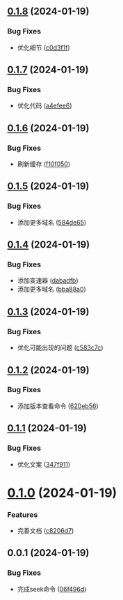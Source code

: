 ## [0.1.8](https://github.com/lib-pack/ghseek/compare/0.1.7...0.1.8) (2024-01-19)

### Bug Fixes

- 优化细节 ([c0d3f1f](https://github.com/lib-pack/ghseek/commit/c0d3f1f13694d7b13f24f322cd373ad13f1dc5c9))

## [0.1.7](https://github.com/lib-pack/ghseek/compare/0.1.6...0.1.7) (2024-01-19)

### Bug Fixes

- 优化代码 ([a4efee6](https://github.com/lib-pack/ghseek/commit/a4efee6a7b84964a2c879f3c8c12bea50a514dcd))

## [0.1.6](https://github.com/lib-pack/ghseek/compare/0.1.5...0.1.6) (2024-01-19)

### Bug Fixes

- 刷新缓存 ([f10f050](https://github.com/lib-pack/ghseek/commit/f10f0501e7154d21c415c28235dd5b71b5558be5))

## [0.1.5](https://github.com/lib-pack/ghseek/compare/0.1.4...0.1.5) (2024-01-19)

### Bug Fixes

- 添加更多域名 ([584de65](https://github.com/lib-pack/ghseek/commit/584de656e490e1da1f61ded254ed1f557d307001))

## [0.1.4](https://github.com/lib-pack/ghseek/compare/0.1.3...0.1.4) (2024-01-19)

### Bug Fixes

- 添加变速器 ([dabadfb](https://github.com/lib-pack/ghseek/commit/dabadfbb131036963abd8d8539dbc4d48577c2a9))
- 添加更多域名 ([bba88a0](https://github.com/lib-pack/ghseek/commit/bba88a000bb6de6efed33ad14fcba565dc0140bb))

## [0.1.3](https://github.com/lib-pack/ghseek/compare/0.1.2...0.1.3) (2024-01-19)

### Bug Fixes

- 优化可能出现的问题 ([c583c7c](https://github.com/lib-pack/ghseek/commit/c583c7c9461b26f8299d1bf8e6b14dcbab6b961d))

## [0.1.2](https://github.com/lib-pack/ghseek/compare/0.1.1...0.1.2) (2024-01-19)

### Bug Fixes

- 添加版本查看命令 ([620eb56](https://github.com/lib-pack/ghseek/commit/620eb56e5e2d87918f9813d8054839a94294051e))

## [0.1.1](https://github.com/lib-pack/ghseek/compare/0.1.0...0.1.1) (2024-01-19)

### Bug Fixes

- 优化文案 ([347f911](https://github.com/lib-pack/ghseek/commit/347f911b1c2ea44a7bf28a3643c25f1ebc8574e2))

# [0.1.0](https://github.com/lib-pack/ghseek/compare/0.0.1...0.1.0) (2024-01-19)

### Features

- 完善文档 ([c8206d7](https://github.com/lib-pack/ghseek/commit/c8206d7374e8708666769a2eae93a117fb848d09))

## 0.0.1 (2024-01-19)

### Bug Fixes

- 完成seek命令 ([06f496d](https://github.com/lib-pack/ghseek/commit/06f496d2115ea1839932174b06816abfdd1a37bd))
